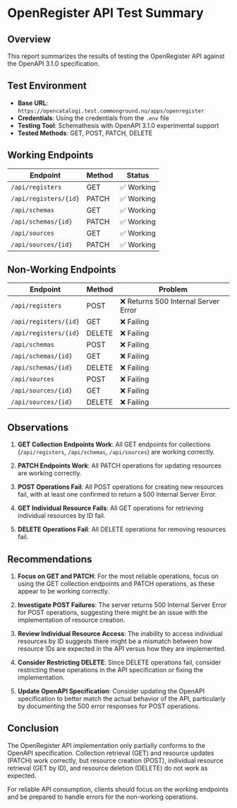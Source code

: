 # OpenRegister API Test Summary

## Overview
This report summarizes the results of testing the OpenRegister API against the OpenAPI 3.1.0 specification.

## Test Environment
- **Base URL**: `https://opencatalogi.test.commonground.nu/apps/openregister`
- **Credentials**: Using the credentials from the `.env` file
- **Testing Tool**: Schemathesis with OpenAPI 3.1.0 experimental support
- **Tested Methods**: GET, POST, PATCH, DELETE

## Working Endpoints

| Endpoint | Method | Status |
|----------|--------|--------|
| `/api/registers` | GET | ✅ Working |
| `/api/registers/{id}` | PATCH | ✅ Working |
| `/api/schemas` | GET | ✅ Working |
| `/api/schemas/{id}` | PATCH | ✅ Working |
| `/api/sources` | GET | ✅ Working |
| `/api/sources/{id}` | PATCH | ✅ Working |

## Non-Working Endpoints

| Endpoint | Method | Problem |
|----------|--------|---------|
| `/api/registers` | POST | ❌ Returns 500 Internal Server Error |
| `/api/registers/{id}` | GET | ❌ Failing |
| `/api/registers/{id}` | DELETE | ❌ Failing |
| `/api/schemas` | POST | ❌ Failing |
| `/api/schemas/{id}` | GET | ❌ Failing |
| `/api/schemas/{id}` | DELETE | ❌ Failing |
| `/api/sources` | POST | ❌ Failing |
| `/api/sources/{id}` | GET | ❌ Failing |
| `/api/sources/{id}` | DELETE | ❌ Failing |

## Observations

1. **GET Collection Endpoints Work**: All GET endpoints for collections (`/api/registers`, `/api/schemas`, `/api/sources`) are working correctly.

2. **PATCH Endpoints Work**: All PATCH operations for updating resources are working correctly.

3. **POST Operations Fail**: All POST operations for creating new resources fail, with at least one confirmed to return a 500 Internal Server Error.

4. **GET Individual Resource Fails**: All GET operations for retrieving individual resources by ID fail.

5. **DELETE Operations Fail**: All DELETE operations for removing resources fail.

## Recommendations

1. **Focus on GET and PATCH**: For the most reliable operations, focus on using the GET collection endpoints and PATCH operations, as these appear to be working correctly.

2. **Investigate POST Failures**: The server returns 500 Internal Server Error for POST operations, suggesting there might be an issue with the implementation of resource creation.

3. **Review Individual Resource Access**: The inability to access individual resources by ID suggests there might be a mismatch between how resource IDs are expected in the API versus how they are implemented.

4. **Consider Restricting DELETE**: Since DELETE operations fail, consider restricting these operations in the API specification or fixing the implementation.

5. **Update OpenAPI Specification**: Consider updating the OpenAPI specification to better match the actual behavior of the API, particularly by documenting the 500 error responses for POST operations.

## Conclusion

The OpenRegister API implementation only partially conforms to the OpenAPI specification. Collection retrieval (GET) and resource updates (PATCH) work correctly, but resource creation (POST), individual resource retrieval (GET by ID), and resource deletion (DELETE) do not work as expected.

For reliable API consumption, clients should focus on the working endpoints and be prepared to handle errors for the non-working operations. 